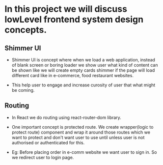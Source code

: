 # In this project we will discuss lowLevel frontend system design concepts.

## Shimmer UI

- Shimmer UI is concept where when we load a web application, instead of blank screen or boring loader we show user what kind of content can be shown like we will create empty cards shimmer if the page will load different card like in e-commerce, food restaurant websites.

- This help user to engage and increase curosity of user that what might be coming.

## Routing

- In React we do routing using react-router-dom library.

- One important concept is protected route. We create wrapper(logic to protect route) component and wrap it around those routes which we want to protect and don't want user to use until unless user is not authorised or authenticated for this.

- Eg: Before placing order in e-comm website we want user to sign in. So we redirect user to login page.
